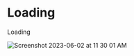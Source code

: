 # Loading
Loading

![Screenshot 2023-06-02 at 11 30 01 AM](https://github.com/Experimenters1/Loading/assets/64000769/a550bf5c-6483-4e60-bbff-a0d9f161ffe0)
